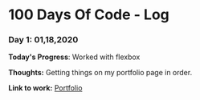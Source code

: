 # 100 Days Of Code - Log

### Day 1: 01,18,2020 


**Today's Progress**: Worked with flexbox

**Thoughts:** Getting things on my portfolio page in order. 

**Link to work:** [Portfolio](https://flyhightech.net)


